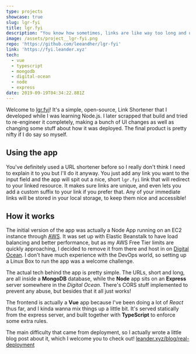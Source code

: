 ```yaml
---
type: projects
showcase: true
slug: lgr-fyi
title: lgr.fyi
description: "You know how sometimes, links are like way too long and ugly for you to even want to click them. Well I had that problem too, and spent far too long building a web app for a solution. Gotta say though, this guy is pretty nice \U0001F44C\U0001F44C."
image: /assets/project__lgr-fyi.png
repo: 'https://github.com/leeandher/lgr-fyi'
link: 'https://fyi.leander.xyz'
tech:
  - vue
  - typescript
  - mongodb
  - digital-ocean
  - node
  - express
date: 2019-09-19T04:34:22.881Z
---
```


Welcome to [lgr.fyi](https://lgr.fyi)! It's a simple, open-source, Link Shortener that I developed while I was learning Node.js. I later scrapped that build and tried to re-engineer it completely, making a bunch of UI changes as well as changing some stuff about how it was deployed. The final product is pretty nifty if I do say so myself. 

## Using the app

You've definitely used a URL shortener before so I really don't think I need to explain it to you but I'll do it anyway. You just add any link you want to the input field and the app will spit out a nice, short `lgr.fyi` link that will redirect to your linked resource. It makes sure links are unique, and even lets you add a custom suffix to your link if you prefer that. Any of your immediate links will be stored in your local storage, to keep them nice and accessible!

## How it works

The initial version of the app was actually a Node App running on an EC2 instance through [AWS](https://aws.amazon.com/). It was set up with Elastic Beanstalk to have load balancing and better performance, but as my AWS Free Tier limits are quickly approaching, I decided to remove it from there and host in on [Digital Ocean](https://www.digitalocean.com/). I don't have much experience with the DevOps world, so setting up a Linux Box to run the app was a welcome challenge. 

The actual tech behind the app is pretty simple. The URLs, short and long, are all inside a **MongoDB** database, while the **Node** app sits on an **Express** server somewhere in the _Digital Ocean_. There's CORS stuff implemented to prevent any abuse, but besides that it all just works!

The frontend is actually a **Vue** app because I've been doing a lot of _React_ thus far, and I kinda wanna mix things up a little bit. It's served statically from the express server, and built together with **TypeScript** to enforce some extra rules. 

The main difficulty that came from deployment, so I actually wrote a little blog post about it, which I welcome you to check out! [leander.xyz/blog/real-deployment](https://leander.xyz/blog/real-deployment)


